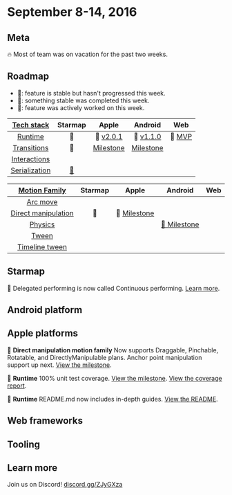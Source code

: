 # September 8-14, 2016

## Meta

🔥 Most of team was on vacation for the past two weeks.

## Roadmap

- 🚩: feature is stable but hasn't progressed this week.
- 🎉: something stable was completed this week.
- 📝: feature was actively worked on this week.

| [Tech stack](https://material-motion.gitbooks.io/material-motion-starmap/content/specifications/#tech-stack) | Starmap | Apple | Android | Web |
|:------:|:-------:|:-----:|:-------:|:---:|
| [Runtime](https://material-motion.gitbooks.io/material-motion-starmap/content/specifications/runtime/) | 🚩 | 📝 [v2.0.1](https://github.com/material-motion/material-motion-runtime-objc/releases/tag/v2.0.1) | 🚩 [v1.1.0](https://github.com/material-motion/material-motion-runtime-android/releases/tag/1.1.0) | 🚩 [MVP](https://github.com/material-motion/material-motion-experiments-js/tree/develop/src) |
| [Transitions](https://material-motion.gitbooks.io/material-motion-starmap/content/specifications/transitions.html) | 🚩 | [Milestone](https://github.com/material-motion/material-motion-transitions-objc/milestone/1) | [Milestone](https://github.com/material-motion/material-motion-transitions-android/milestone/1) | &nbsp; |
| [Interactions](https://material-motion.gitbooks.io/material-motion-starmap/content/specifications/interactions.html) | &nbsp; | &nbsp; | &nbsp; | &nbsp; |
| [Serialization](https://material-motion.gitbooks.io/material-motion-starmap/content/specifications/serialization.html) | [🚩](https://material-motion.gitbooks.io/material-motion-starmap/content/specifications/serialization.html) | &nbsp; | &nbsp; | &nbsp; |

| [Motion Family](https://material-motion.gitbooks.io/material-motion-starmap/content/specifications/motion-family.html) | Starmap | Apple | Android | Web |
|:------:|:-------:|:-----:|:-------:|:---:|
| [Arc move](https://material-motion.gitbooks.io/material-motion-starmap/content/specifications/motion_family/arc_move.html) | &nbsp; | &nbsp; | &nbsp; | &nbsp; |
| [Direct manipulation](https://material-motion.gitbooks.io/material-motion-starmap/content/specifications/motion_family/direct_manipulation.html) | 🎉 | 📝 [Milestone](https://github.com/material-motion/material-motion-family-direct-manipulation-swift/milestone/1) |  &nbsp; | &nbsp; |
| [Physics](https://material-motion.gitbooks.io/material-motion-starmap/content/specifications/motion_family/physics.html) | &nbsp; | &nbsp; |  [📝 Milestone](https://github.com/material-motion/material-motion-family-rebound-android/milestone/1) | &nbsp; |
| [Tween](https://material-motion.gitbooks.io/material-motion-starmap/content/specifications/motion_family/tween.html) | &nbsp; | &nbsp; |  &nbsp; | &nbsp; |
| [Timeline tween](https://material-motion.gitbooks.io/material-motion-starmap/content/specifications/motion_family/timeline_tween.html) | &nbsp; | &nbsp; | &nbsp; | &nbsp; |

## Starmap

📝 Delegated performing is now called Continuous performing. [Learn more](https://material-motion.gitbooks.io/material-motion-starmap/content/specifications/runtime/performer.html).

## Android platform

## Apple platforms

📝 **Direct manipulation motion family** Now supports Draggable, Pinchable, Rotatable, and DirectlyManipulable plans. Anchor point manipulation support up next. [View the milestone](https://github.com/material-motion/material-motion-family-direct-manipulation-swift/milestone/1).

🎉 **Runtime** 100% unit test coverage. [View the milestone](https://github.com/material-motion/material-motion-runtime-objc/milestone/5). [View the coverage report](https://codecov.io/gh/material-motion/material-motion-runtime-objc).

🎉 **Runtime** README.md now includes in-depth guides. [View the README](https://github.com/material-motion/material-motion-runtime-objc).

## Web frameworks

## Tooling

## Learn more

Join us on Discord! [discord.gg/ZJyGXza](https://discord.gg/ZJyGXza)

